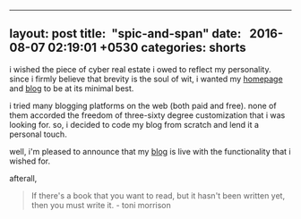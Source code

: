 ---
layout: post
title:  "spic-and-span"
date:   2016-08-07 02:19:01 +0530
categories: shorts
--

i wished the piece of cyber real estate i owed to reflect my personality. since i firmly believe that brevity is the soul of wit, i wanted my [homepage](http://ratan.me) and [blog](http://blog.ratan.me) to be at its minimal best.

i tried many blogging platforms on the web (both paid and free). none of them accorded the freedom of three-sixty degree customization that i was looking for. so, i decided to code my blog from scratch and lend it a personal touch.

well, i'm pleased to announce that my [blog](http://blog.ratan.me) is live with the functionality that i wished for.

afterall,
> If there's a book that you want to read, but it hasn't been written yet, then you must write it. - toni morrison</p>

